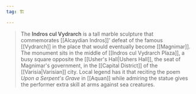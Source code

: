 ```yaml
---
tag: 🏗️

---
```

> The **Indros cul Vydrarch** is a tall marble sculpture that commemorates [[Alcaydian Indros]]' defeat of the famous [[Vydrarch]] in the place that would eventually become [[Magnimar]]. The monument sits in the middle of [[Indros cul Vydrarch Plaza]], a busy square opposite the [[Usher's Hall|Ushers Hall]], the seat of Magnimar's government, in the [[Capital District]] of the [[Varisia|Varisian]] city.
> Local legend has it that reciting the poem *Upon a Serpent's Grave* in [[Aquan]] while admiring the statue gives the performer extra skill at arms against sea creatures.








